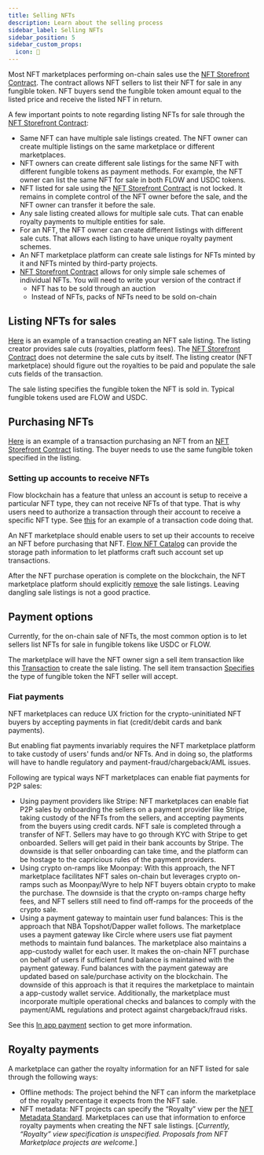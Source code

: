 ```yaml
---
title: Selling NFTs
description: Learn about the selling process
sidebar_label: Selling NFTs
sidebar_position: 5
sidebar_custom_props:
  icon: 🛒 
---
```


Most NFT marketplaces performing on-chain sales use the [NFT Storefront Contract](https://github.com/onflow/nft-storefront). The contract allows NFT sellers to list their NFT for sale in any fungible token. NFT buyers send the fungible token amount equal to the listed price and receive the listed NFT in return.

A few important points to note regarding listing NFTs for sale through the [NFT Storefront Contract](https://github.com/onflow/nft-storefront):

- Same NFT can have multiple sale listings created. The NFT owner can create multiple listings on the same marketplace or different marketplaces.
- NFT owners can create different sale listings for the same NFT with different fungible tokens as payment methods. For example, the NFT owner can list the same NFT for sale in both FLOW and USDC tokens.
- NFT listed for sale using the [NFT Storefront Contract](https://github.com/onflow/nft-storefront) is not locked. It remains in complete control of the NFT owner before the sale, and the NFT owner can transfer it before the sale.
- Any sale listing created allows for multiple sale cuts. That can enable royalty payments to multiple entities for sale.
- For an NFT, the NFT owner can create different listings with different sale cuts. That allows each listing to have unique royalty payment schemes.
- An NFT marketplace platform can create sale listings for NFTs minted by it and NFTs minted by third-party projects.
- [NFT Storefront Contract](https://github.com/onflow/nft-storefront) allows for only simple sale schemes of individual NFTs. You will need to write your version of the contract if
  - NFT has to be sold through an auction
  - Instead of NFTs, packs of NFTs need to be sold on-chain

## Listing NFTs for sales

[Here](https://github.com/onflow/nft-storefront/blob/main/transactions/sell_item.cdc) is an example of a transaction creating an NFT sale listing. The listing creator provides sale cuts (royalties, platform fees). The [NFT Storefront Contract](https://github.com/onflow/nft-storefront) does not determine the sale cuts by itself. The listing creator (NFT marketplace) should figure out the royalties to be paid and populate the sale cuts fields of the transaction.

The sale listing specifies the fungible token the NFT is sold in. Typical fungible tokens used are FLOW and USDC.

## Purchasing NFTs

[Here](https://github.com/onflow/nft-storefront/blob/main/transactions/buy_item.cdc) is an example of a transaction purchasing an NFT from an [NFT Storefront Contract](https://github.com/onflow/nft-storefront) listing. The buyer needs to use the same fungible token specified in the listing.

### Setting up accounts to receive NFTs

Flow blockchain has a feature that unless an account is setup to receive a particular NFT type, they can not receive NFTs of that type. That is why users need to authorize a transaction through their account to receive a specific NFT type. See [this](https://github.com/StarlyIO/flowfest-contracts/blob/master/transactions/setup_account.cdc#L218) for an example of a transaction code doing that.

An NFT marketplace should enable users to set up their accounts to receive an NFT before purchasing that NFT. [Flow NFT Catalog](https://github.com/dapperlabs/nft-catalog) can provide the storage path information to let platforms craft such account set up transactions.

After the NFT purchase operation is complete on the blockchain, the NFT marketplace platform should explicitly [remove](https://github.com/onflow/nft-storefront/blob/main/transactions/cleanup_purchased_listings.cdc) the sale listings. Leaving dangling sale listings is not a good practice.

## Payment options

Currently, for the on-chain sale of NFTs, the most common option is to let sellers list NFTs for sale in fungible tokens like USDC or FLOW.

The marketplace will have the NFT owner sign a sell item transaction like this [Transaction](https://github.com/onflow/nft-storefront/blob/main/transactions/sell_item.cdc) to create the sale listing. The sell item transaction [Specifies](https://github.com/onflow/nft-storefront/blob/main/transactions/sell_item.cdc#L35) the type of fungible token the NFT seller will accept.

### Fiat payments

NFT marketplaces can reduce UX friction for the crypto-uninitiated NFT buyers by accepting payments in fiat (credit/debit cards and bank payments).

But enabling fiat payments invariably requires the NFT marketplace platform to take custody of users' funds and/or NFTs. And in doing so, the platforms will have to handle regulatory and payment-fraud/chargeback/AML issues.

Following are typical ways NFT marketplaces can enable fiat payments for P2P sales:

- Using payment providers like Stripe: NFT marketplaces can enable fiat P2P sales by onboarding the sellers on a payment provider like Stripe, taking custody of the NFTs from the sellers, and accepting payments from the buyers using credit cards. NFT sale is completed through a transfer of NFT. Sellers may have to go through KYC with Stripe to get onboarded. Sellers will get paid in their bank accounts by Stripe. The downside is that seller onboarding can take time, and the platform can be hostage to the capricious rules of the payment providers.
- Using crypto on-ramps like Moonpay: With this approach, the NFT marketplace facilitates NFT sales on-chain but leverages crypto on-ramps such as Moonpay/Wyre to help NFT buyers obtain crypto to make the purchase. The downside is that the crypto on-ramps charge hefty fees, and NFT sellers still need to find off-ramps for the proceeds of the crypto sale.
- Using a payment gateway to maintain user fund balances: This is the approach that NBA Topshot/Dapper wallet follows. The marketplace uses a payment gateway like Circle where users use fiat payment methods to maintain fund balances. The marketplace also maintains a app-custody wallet for each user. It makes the on-chain NFT purchase on behalf of users if sufficient fund balance is maintained with the payment gateway. Fund balances with the payment gateway are updated based on sale/purchase activity on the blockchain. The downside of this approach is that it requires the marketplace to maintain a app-custody wallet service. Additionally, the marketplace must incorporate multiple operational checks and balances to comply with the payment/AML regulations and protect against chargeback/fraud risks.

See this [In app payment](./in-dapp-payments) section to get more information.

## Royalty payments

A marketplace can gather the royalty information for an NFT listed for sale through the following ways:

- Offline methods: The project behind the NFT can inform the marketplace of the royalty percentage it expects from the NFT sale.
- NFT metadata: NFT projects can specify the “Royalty” view per the [NFT Metadata Standard](https://github.com/onflow/flow-nft/#nft-metadata). Marketplaces can use that information to enforce royalty payments when creating the NFT sale listings. [_Currently, “Royalty” view specification is unspecified. Proposals from NFT Marketplace projects are welcome._]
